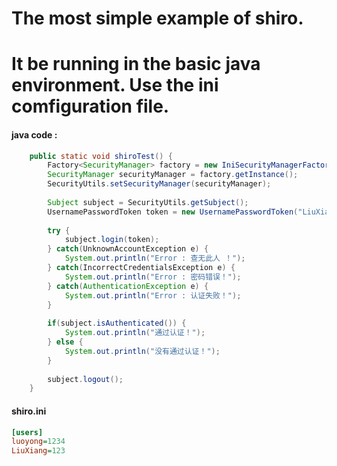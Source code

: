 The most simple example of shiro.
=================================
It be running in the basic java environment. Use the ini comfiguration file.
==================================================================

#### java code :
```java
	public static void shiroTest() {
		Factory<SecurityManager> factory = new IniSecurityManagerFactory("classpath:shiro.ini");
		SecurityManager securityManager = factory.getInstance();
		SecurityUtils.setSecurityManager(securityManager);
		
		Subject subject = SecurityUtils.getSubject();
		UsernamePasswordToken token = new UsernamePasswordToken("LiuXiang", "123");
		
		try {
			subject.login(token);
		} catch(UnknownAccountException e) {
			System.out.println("Error : 查无此人 ！");
		} catch(IncorrectCredentialsException e) {
			System.out.println("Error : 密码错误！");
		} catch(AuthenticationException e) {
			System.out.println("Error : 认证失败！");
		}
		
		if(subject.isAuthenticated()) {
			System.out.println("通过认证！");
		} else {
			System.out.println("没有通过认证！");
		}
		
		subject.logout();
	}
```

#### shiro.ini
```ini
[users]
luoyong=1234
LiuXiang=123
```
